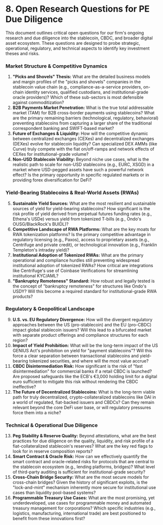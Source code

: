 # 8. Open Research Questions for PE Due Diligence

This document outlines critical open questions for our firm's ongoing research and due diligence into the stablecoin, CBDC, and broader digital asset ecosystem. These questions are designed to probe strategic, operational, regulatory, and technical aspects to identify key investment theses and risks.

### Market Structure & Competitive Dynamics

1.  **"Picks and Shovels" Thesis:** What are the detailed business models and margin profiles of the "picks and shovels" companies in the stablecoin value chain (e.g., compliance-as-a-service providers, on-chain identity services, qualified custodians, and institutional-grade oracle providers)? Which of these sub-sectors is most defensible against commoditization?
2.  **B2B Payments Market Penetration:** What is the true total addressable market (TAM) for B2B cross-border payments using stablecoins? What are the primary remaining barriers (technological, regulatory, behavioral) preventing stablecoins from capturing a larger share of the traditional correspondent banking and SWIFT-based market?
3.  **Future of Exchanges & Liquidity:** How will the competitive dynamic between centralized exchanges (CEXes) and decentralized exchanges (DEXes) evolve for stablecoin liquidity? Can specialized DEX AMMs (like Curve) truly compete with the fiat on/off-ramps and network effects of CEXes for institutional-grade volume?
4.  **Non-USD Stablecoin Viability:** Beyond niche use cases, what is the realistic path to scale for non-USD stablecoins (e.g., EURC, XSGD) in a market where USD-pegged assets have such a powerful network effect? Is the primary opportunity in specific regulated markets or in providing forex diversification for DeFi?

### Yield-Bearing Stablecoins & Real-World Assets (RWAs)

5.  **Sustainable Yield Sources:** What are the most resilient and sustainable sources of yield for yield-bearing stablecoins? How significant is the risk profile of yield derived from perpetual futures funding rates (e.g., Ethena's USDe) versus yield from tokenized T-bills (e.g., Ondo's OUSG/BlackRock's BUIDL)?
6.  **Competitive Landscape of RWA Platforms:** What are the key moats for RWA tokenization platforms? Is the primary competitive advantage in regulatory licensing (e.g., Paxos), access to proprietary assets (e.g., Centrifuge and private credit), or technological innovation (e.g., Franklin Templeton's intraday yield)?
7.  **Institutional Adoption of Tokenized RWAs:** What are the primary operational and compliance hurdles still preventing widespread institutional adoption of tokenized RWAs? How critical are integrations like Centrifuge's use of Coinbase Verifications for streamlining institutional KYC/AML?
8.  **"Bankruptcy Remoteness" Standard:** How robust and legally tested is the concept of "bankruptcy remoteness" for structures like Ondo's USDY? Will this become a required standard for institutional-grade RWA products?

### Regulatory & Geopolitical Landscape

9.  **U.S. vs. EU Regulatory Divergence:** How will the divergent regulatory approaches between the US (pro-stablecoin) and the EU (pro-CBDC) impact global stablecoin issuers? Will this lead to a bifurcated market with separate product offerings and compliance structures for each region?
10. **Impact of Yield Prohibition:** What will be the long-term impact of the US GENIUS Act's prohibition on yield for "payment stablecoins"? Will this force a clear separation between transactional stablecoins and yield-bearing tokenized securities, and where will the most value accrue?
11. **CBDC Disintermediation Risk:** How significant is the risk of "fast disintermediation" for commercial banks if a retail CBDC is launched? Are proposed safeguards like the ECB's €3,000 holding limit for a digital euro sufficient to mitigate this risk without rendering the CBDC ineffective?
12. **The Future of Decentralized Stablecoins:** What is the long-term viable path for truly decentralized, crypto-collateralized stablecoins like DAI in a world of regulated, fiat-backed issuers and CBDCs? Can they remain relevant beyond the core DeFi user base, or will regulatory pressures force them into a niche?

### Technical & Operational Due Diligence

13. **Peg Stability & Reserve Quality:** Beyond attestations, what are the best practices for due diligence on the quality, liquidity, and risk profile of a fiat-collateralized stablecoin's reserves? What are the key red flags to look for in reserve composition reports?
14. **Smart Contract & Oracle Risk:** How can we effectively quantify the smart contract and oracle-related risks for protocols that are central to the stablecoin ecosystem (e.g., lending platforms, bridges)? What level of third-party auditing is sufficient for institutional-grade security?
15. **Cross-Chain Bridge Security:** What are the most secure models for cross-chain bridges? Given the history of significant exploits, is the "lock-and-mint" mechanism inherently more secure for institutional use cases than liquidity pool-based systems?
16. **Programmable Treasury Use Cases:** What are the most promising, yet underdeveloped, use cases for programmable money and automated treasury management for corporations? Which specific industries (e.g., logistics, manufacturing, international trade) are best positioned to benefit from these innovations first?
